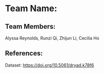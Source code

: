 # Team Name: 

## Team Members: 
Alyssa Reynolds, Runzi Qi, Zhijun Li, Cecilia Ho
## References:
Dataset: https://doi.org/10.5061/dryad.k78f6
